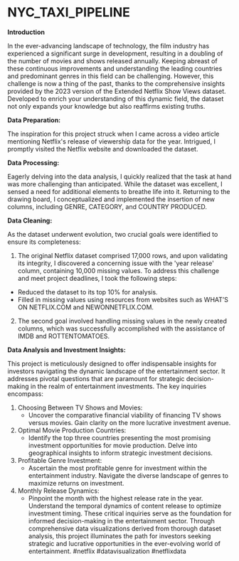 # NYC_TAXI_PIPELINE

**Introduction**

In the ever-advancing landscape of technology, the film industry has experienced a significant surge in development, resulting in a doubling of the number of movies and shows released annually. Keeping abreast of these continuous improvements and understanding the leading countries and predominant genres in this field can be challenging. However, this challenge is now a thing of the past, thanks to the comprehensive insights provided by the 2023 version of the Extended Netflix Show Views dataset. Developed to enrich your understanding of this dynamic field, the dataset not only expands your knowledge but also reaffirms existing truths.

**Data Preparation:**

The inspiration for this project struck when I came across a video article mentioning Netflix's release of viewership data for the year. Intrigued, I promptly visited the Netflix website and downloaded the dataset.



**Data Processing:**

Eagerly delving into the data analysis, I quickly realized that the task at hand was more challenging than anticipated. While the dataset was excellent, I sensed a need for additional elements to breathe life into it. Returning to the drawing board, I conceptualized and implemented the insertion of new columns, including GENRE, CATEGORY, and COUNTRY PRODUCED.

 
**Data Cleaning:**

As the dataset underwent evolution, two crucial goals were identified to ensure its completeness:
1.	The original Netflix dataset comprised 17,000 rows, and upon validating its integrity, I discovered a concerning issue with the 'year release' column, containing 10,000 missing values. To address this challenge and meet project deadlines, I took the following steps:
 

   - Reduced the dataset to its top 10% for analysis.
   - Filled in missing values using resources from websites such as WHAT’S ON NETFLIX.COM and NEWONNETFLIX.COM.
   
2. The second goal involved handling missing values in the newly created columns, which was successfully accomplished with the assistance of IMDB and ROTTENTOMATOES.

**Data Analysis and Investment Insights:**

This project is meticulously designed to offer indispensable insights for investors navigating the dynamic landscape of the entertainment sector. It addresses pivotal questions that are paramount for strategic decision-making in the realm of entertainment investments. The key inquiries encompass:
1. Choosing Between TV Shows and Movies:
   - Uncover the comparative financial viability of financing TV shows versus movies. Gain clarity on the more lucrative investment avenue.
2. Optimal Movie Production Countries:
   - Identify the top three countries presenting the most promising investment opportunities for movie production. Delve into geographical insights to inform strategic investment decisions.
3. Profitable Genre Investment:
   - Ascertain the most profitable genre for investment within the entertainment industry. Navigate the diverse landscape of genres to maximize returns on investment.
4. Monthly Release Dynamics:
   - Pinpoint the month with the highest release rate in the year. Understand the temporal dynamics of content release to optimize investment timing.
These critical inquiries serve as the foundation for informed decision-making in the entertainment sector. Through comprehensive data visualizations derived from thorough dataset analysis, this project illuminates the path for investors seeking strategic and lucrative opportunities in the ever-evolving world of entertainment.
#netflix #datavisualization #netflixdata

 
